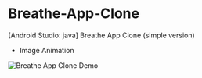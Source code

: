 # Breathe-App-Clone
[Android Studio: java] Breathe App Clone (simple version)
- Image Animation

![Breathe App Clone Demo](https://2mfreedom.com/demo_android_java/breathe_app_clone.gif)
